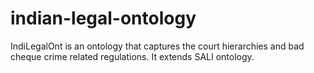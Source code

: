 # indian-legal-ontology
IndiLegalOnt is an ontology that captures the court hierarchies and bad cheque crime related regulations. It extends SALI ontology.
